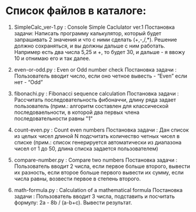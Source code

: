 Список файлов в каталоге:
=========================

01. SimpleCalc_ver-1.py : Console Simple Caclulator ver.1
Постановка задачи: Написать программу калькулятор, который будет запрашивать 2 значения и что с ними сделать (+,-,/,*).
Решение должно сохраняться, и вы должны дальше с ним работать. Например есть два числа 5,25 и +, то будет 30, и дальше -
я ввожу 10 и отнимаю его и так далее.

02. even-or-odd.py	: Even or Odd number check
Постановка задачи	: Пользователь вводит число, если оно четное вывесть - “Even” если нет - “Odd”

03. fibonachi.py	: Fibonacci sequence calculation
Постановка задачи	: Рассчитать последовательность фибоначчи, длину ряда задает пользователь (прим.: алгоритм составлен
для классической последоваельности, в которой два первых члена последовательности равны "1"

04. count-even.py	: Count even numbers
Постановка задачи	: Дан список из целых чисел длиной N подсчитать количество четных чисел в списке (прим.: список
генерируется автоматически из диапазона чисел от 1 до 50, длина списка задается пользователем)

05. compare-number.py	: Compare two numbers
Постановка задачи	: Пользователь вводит 2 числа, если первое больше второго, вывести их разность, если второе больше
первого вывести их сумму, если числа равны, возвести первое в степень второго.

06. math-formula.py      : Calculation of a mathematical formula
Постановка задачи   : Пользователь вводит 3 числа, подставить и посчитать формулу: 2a - 8b / (a-b+c). Вывести результат.
